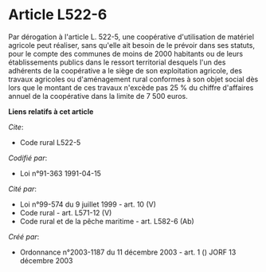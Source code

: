 # Article L522-6

Par dérogation à l'article L. 522-5, une coopérative d'utilisation de matériel agricole peut réaliser, sans qu'elle ait
besoin de le prévoir dans ses statuts, pour le compte des communes de moins de 2000 habitants ou de leurs établissements
publics dans le ressort territorial desquels l'un des adhérents de la coopérative a le siège de son exploitation agricole,
des travaux agricoles ou d'aménagement rural conformes à son objet social dès lors que le montant de ces travaux n'excède pas
25 % du chiffre d'affaires annuel de la coopérative dans la limite de 7 500 euros.

**Liens relatifs à cet article**

_Cite_:

  - Code rural L522-5

_Codifié par_:

  - Loi n°91-363 1991-04-15

_Cité par_:

  - Loi n°99-574 du 9 juillet 1999 - art. 10 (V)
  - Code rural - art. L571-12 (V)
  - Code rural et de la pêche maritime - art. L582-6 (Ab)

_Créé par_:

  - Ordonnance n°2003-1187 du 11 décembre 2003 - art. 1 () JORF 13 décembre 2003

